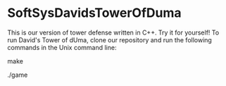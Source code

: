 # SoftSysDavidsTowerOfDuma

This is our version of tower defense written in C++. Try it for yourself! To run David's Tower of dUma, clone our repository and run the following commands in the Unix command line:

make

./game
